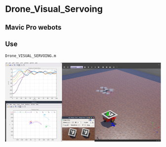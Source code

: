 # Drone_Visual_Servoing
## Mavic Pro webots
## Use
```bash
Drone_VISUAL_SERVOING.m
```
<div align="center">                                                 <img src="images/system.png">                                                  
</div> 